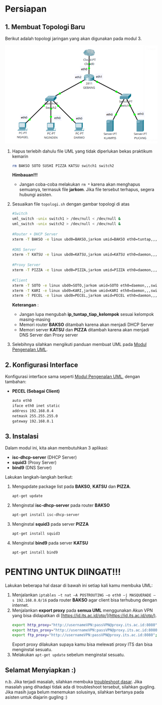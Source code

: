 # Persiapan

## 1. Membuat Topologi Baru

Berikut adalah topologi jaringan yang akan digunakan pada modul 3.

![Topologi Modul 3](images/topologi.png)

1. Hapus terlebih dahulu file UML yang tidak diperlukan bekas praktikum kemarin
    ```bash
    rm BAKSO SOTO SUSHI PIZZA KATSU switch1 switch2
    ```
    **Himbauan!!!**
    * Jangan coba-coba melakukan `rm *` karena akan menghapus semuanya, termasuk file **jarkom**. Jika file tersebut terhapus, segera hubungi asisten.
2. Sesuaikan file ```topologi.sh``` dengan gambar topologi di atas 

    ```bash
    #Switch
    uml_switch -unix switch1 > /dev/null < /dev/null &
    uml_switch -unix switch2 > /dev/null < /dev/null &

    #Router + DHCP Server
    xterm -T BAKSO -e linux ubd0=BAKSO,jarkom umid=BAKSO eth0=tuntap,,,'ip_tuntap_tiap_kelompok' eth1=daemon,,,switch2 eth2=daemon,,,switch1 mem=256M &
    
    #DNS Server
    xterm -T KATSU -e linux ubd0=KATSU,jarkom umid=KATSU eth0=daemon,,,switch2 mem=128M &

    #Proxy Server
    xterm -T PIZZA -e linux ubd0=PIZZA,jarkom umid=PIZZA eth0=daemon,,,switch2 mem=128M &

    #Client
    xterm -T SOTO -e linux ubd0=SOTO,jarkom umid=SOTO eth0=daemon,,,switch1 mem=96M &
    xterm -T KARI -e linux ubd0=KARI,jarkom umid=KARI eth0=daemon,,,switch1 mem=96M &
    xterm -T PECEL -e linux ubd0=PECEL,jarkom umid=PECEL eth0=daemon,,,switch1 mem=96M &
    ```
    **Keterangan** : 
    * Jangan lupa mengubah **ip_tuntap_tiap_kelompok** sesuai kelompok masing-masing
    * Memori router **BAKSO** ditambah karena akan menjadi DHCP Server
    * Memori server **KATSU** dan **PIZZA** ditambah karena akan menjadi DNS Server dan Proxy server
3. Selebihnya silahkan mengikuti panduan membuat UML pada [Modul Pengenalan UML](https://github.com/rohanaq/Modul-Pengenalan-UML).

## 2. Konfigurasi Interface
Konfigurasi interface sama seperti [Modul Pengenalan UML](https://github.com/udinIMM/Modul-Pengenalan-UML), dengan tambahan:

* **PECEL (Sebagai Client)**

    ```bash
    auto eth0
    iface eth0 inet static
    address 192.168.0.4
    netmask 255.255.255.0
    gateway 192.168.0.1
    ```
## 3. Instalasi
Dalam modul ini, kita akan membutuhkan 3 aplikasi:
* **isc-dhcp-server** (DHCP Server)
* **squid3** (Proxy Server)
* **bind9** (DNS Server)

Lakukan langkah-langkah berikut:
1. Mengupdate package list pada **BAKSO**, **KATSU** dan **PIZZA**.
    ```bash
    apt-get update
    ```
2. Menginstal **isc-dhcp-server** pada router **BAKSO**
    ```bash
    apt-get install isc-dhcp-server
    ```
3. Menginstal **squid3** pada server **PIZZA**
    ```bash
    apt-get install squid3
    ```
4. Menginstal **bind9** pada server **KATSU**
    ```bash
    apt-get install bind9
    ```
# PENTING UNTUK DIINGAT!!!
Lakukan beberapa hal dasar di bawah ini setiap kali kamu membuka UML:
1. Menjalankan `iptables –t nat –A POSTROUTING –o eth0 –j MASQUERADE –s 192.168.0.0/16` pada router **BAKSO** agar client bisa terhubung dengan internet.
2. Menjalankan **export proxy** pada **semua UML** menggunakan Akun VPN yang bisa didapatkan di [https://id.its.ac.id/otp/](https://id.its.ac.id/otp/).
    ```bash
    export http_proxy="http://usernameVPN:passVPN@proxy.its.ac.id:8080";
    export https_proxy="http://usernameVPN:passVPN@proxy.its.ac.id:8080";
    export ftp_proxy="http://usernameVPN:passVPN@proxy.its.ac.id:8080";
    ```
    Export proxy dilakukan supaya kamu bisa melewati proxy ITS dan bisa menginstal sesuatu.
3. Melakukan `apt-get update` sebelum menginstal sesuatu.

## Selamat Menyiapkan :)
n.b. Jika terjadi masalah, silahkan membuka [troubleshoot dasar](../troubleshoot.md). Jika masalah yang dihadapi tidak ada di troubleshoot tersebut, silahkan gugling. Jika masih juga belum menemukan solusinya, silahkan bertanya pada asisten untuk diajarin gugling :) 